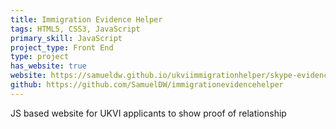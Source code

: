 ```yaml
---
title: Immigration Evidence Helper
tags: HTML5, CSS3, JavaScript
primary_skill: JavaScript
project_type: Front End
type: project
has_website: true
website: https://samueldw.github.io/ukviimmigrationhelper/skype-evidence
github: https://github.com/SamuelDW/immigrationevidencehelper
---
```

JS based website for UKVI applicants to show proof of relationship
